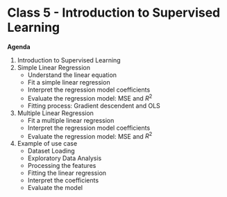 # Class 5 - Introduction to Supervised Learning

**Agenda**
1. Introduction to Supervised Learning
2. Simple Linear Regression
    - Understand the linear equation 
    - Fit a simple linear regression 
    - Interpret the regression model coefficients
    - Evaluate the regression model: MSE and $R^2$
    - Fitting process: Gradient descendent and OLS
3. Multiple Linear Regression
    - Fit a multiple linear regression
    - Interpret the regression model coefficients
    - Evaluate the regression model: MSE and $R^2$
4. Example of use case
    - Dataset Loading
    - Exploratory Data Analysis
    - Processing the features
    - Fitting the linear regression
    - Interpret the coefficients
    - Evaluate the model